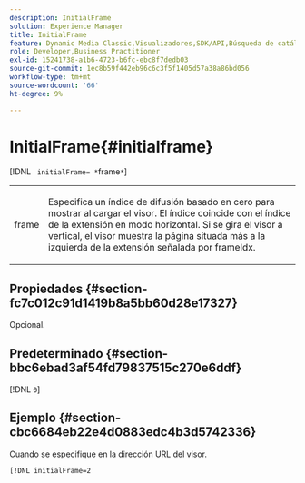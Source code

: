 ```yaml
---
description: InitialFrame
solution: Experience Manager
title: InitialFrame
feature: Dynamic Media Classic,Visualizadores,SDK/API,Búsqueda de catálogos electrónicos
role: Developer,Business Practitioner
exl-id: 15241738-a1b6-4723-b6fc-ebc8f7dedb03
source-git-commit: 1ec8b59f442eb96c6c3f5f1405d57a38a86bd056
workflow-type: tm+mt
source-wordcount: '66'
ht-degree: 9%

---
```


# InitialFrame{#initialframe}

[!DNL ` initialFrame= *`frame`*`]

<table id="table_06B5F795889E402FB6BCEA4D882E1422"> 
 <tbody> 
  <tr> 
   <td colname="col1"> <p> <span class="codeph"><span class="varname"> frame</span></span> </p> </td> 
   <td colname="col2"> <p> Especifica un índice de difusión basado en cero para mostrar al cargar el visor. El índice coincide con el índice de la extensión en modo horizontal. Si se gira el visor a vertical, el visor muestra la página situada más a la izquierda de la extensión señalada por <span class="codeph"> frameIdx</span>. </p> </td> 
  </tr> 
 </tbody> 
</table>

## Propiedades {#section-fc7c012c91d1419b8a5bb60d28e17327}

Opcional.

## Predeterminado {#section-bbc6ebad3af54fd79837515c270e6ddf}

[!DNL `0`]

## Ejemplo {#section-cbc6684eb22e4d0883edc4b3d5742336}

Cuando se especifique en la dirección URL del visor.

```
[!DNL initialFrame=2
```
